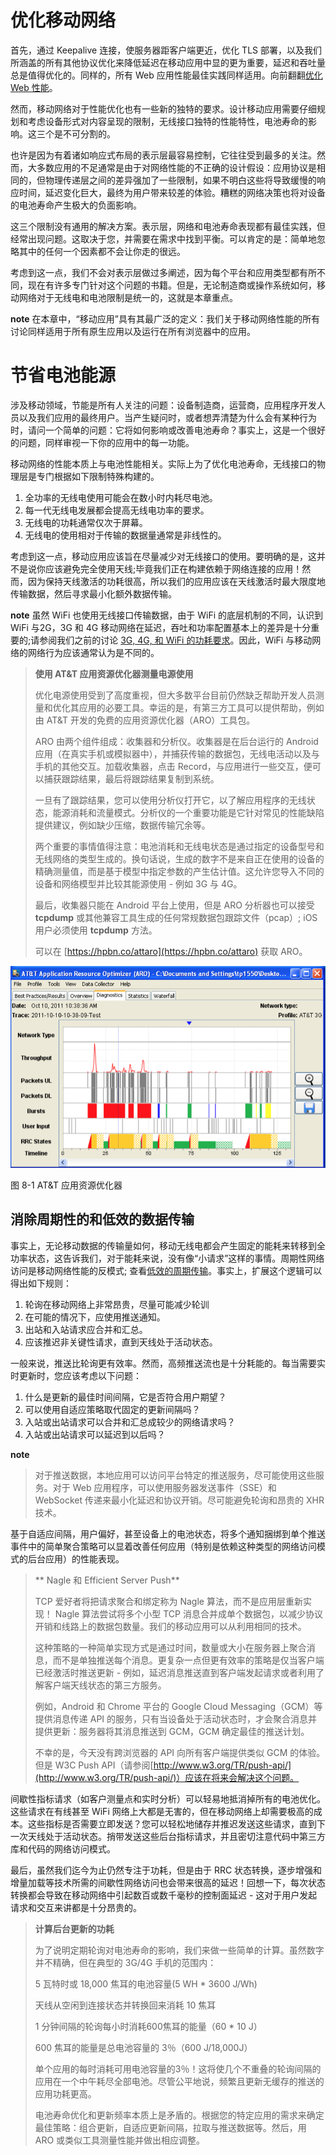 # 优化移动网络
首先，通过 Keepalive 连接，使服务器距客户端更近，优化 TLS 部署，以及我们所涵盖的所有其他协议优化来降低延迟在移动应用中显的更为重要，延迟和吞吐量总是值得优化的。同样的，所有 Web 应用性能最佳实践同样适用。向前翻翻[优化 Web 性能](https://hpbn.co/primer-on-web-performance/)。

然而，移动网络对于性能优化也有一些新的独特的要求。设计移动应用需要仔细规划和考虑设备形式对内容呈现的限制，无线接口独特的性能特性，电池寿命的影响。这三个是不可分割的。

也许是因为有着诸如响应式布局的表示层最容易控制，它往往受到最多的关注。然而，大多数应用的不足通常是由于对网络性能的不正确的设计假设：应用协议是相同的，但物理传递层之间的差异强加了一些限制，如果不明白这些将导致缓慢的响应时间，延迟变化巨大，最终为用户带来较差的体验。糟糕的网络决策也将对设备的电池寿命产生极大的负面影响。

这三个限制没有通用的解决方案。表示层，网络和电池寿命表现都有最佳实践，但经常出现问题。这取决于您，并需要在需求中找到平衡。可以肯定的是：简单地忽略其中的任何一个因素都不会让你走的很远。

考虑到这一点，我们不会对表示层做过多阐述，因为每个平台和应用类型都有所不同，现在有许多专门针对这个问题的书籍。但是，无论制造商或操作系统如何，移动网络对于无线电和电池限制是统一的，这就是本章重点。

**note**
在本章中，“移动应用”具有其最广泛的定义：我们关于移动网络性能的所有讨论同样适用于所有原生应用以及运行在所有浏览器中的应用。

# 节省电池能源
涉及移动领域，节能是所有人关注的问题：设备制造商，运营商，应用程序开发人员以及我们应用的最终用户。当产生疑问时，或者想弄清楚为什么会有某种行为时，请问一个简单的问题：它将如何影响或改善电池寿命？事实上，这是一个很好的问题，同样审视一下你的应用中的每一功能。

移动网络的性能本质上与电池性能相关。实际上为了优化电池寿命，无线接口的物理层是专门根据如下限制特殊构建的。

1. 全功率的无线电使用可能会在数小时内耗尽电池。
2. 每一代无线电发展都会提高无线电功率的要求。
3. 无线电的功耗通常仅次于屏幕。
4. 无线电的使用相对于传输的数据量通常是非线性的。

考虑到这一点，移动应用应该旨在尽量减少对无线接口的使用。要明确的是，这并不是说你应该避免完全使用天线;毕竟我们正在构建依赖于网络连接的应用！然而，因为保持天线激活的功耗很高，所以我们的应用应该在天线激活时最大限度地传输数据，然后寻求最小化额外数据传输。

**note**
虽然 WiFi 也使用无线接口传输数据，由于 WiFi 的底层机制的不同，认识到 WiFi 与2G，3G 和 4G 移动网络在延迟，吞吐和功率配置基本上的差异是十分重要的;请参阅我们之前的讨论 [3G, 4G, 和 WiFi 的功耗要求](https://hpbn.co/mobile-networks/#3g-4g-and-wifi-power-requirements)。因此，WiFi 与移动网络的网络行为应该通常认为是不同的。

>**使用 AT&T 应用资源优化器测量电源使用**
>
>优化电源使用受到了高度重视，但大多数平台目前仍然缺乏帮助开发人员测量和优化其应用的必要工具。幸运的是，有第三方工具可以提供帮助，例如由 AT&T 开发的免费的应用资源优化器（ARO）工具包。
>
>ARO 由两个组件组成：收集器和分析仪。收集器是在后台运行的 Android 应用（在真实手机或模拟器中），并捕获传输的数据包，无线电活动以及与手机的其他交互。加载收集器，点击 Record，与应用进行一些交互，便可以捕获跟踪结果，最后将跟踪结果复制到系统。
>
>一旦有了跟踪结果，您可以使用分析仪打开它，以了解应用程序的无线状态，能源消耗和流量模式。分析仪的一个重要功能是它针对常见的性能缺陷提供建议，例如缺少压缩，数据传输冗余等。
>
>两个重要的事情值得注意：电池消耗和无线电状态是通过指定的设备型号和无线网络的类型生成的。换句话说，生成的数字不是来自正在使用的设备的精确测量值，而是基于模型中指定参数的产生估计值。这允许您导入不同的设备和网络模型并比较其能源使用 - 例如 3G 与 4G。
>
>最后，收集器只能在 Android 平台上使用，但是 ARO 分析器也可以接受 **tcpdump** 或其他兼容工具生成的任何常规数据包跟踪文件（pcap）; iOS 用户必须使用 **tcpdump** 方法。
>
>可以在 [https://hpbn.co/attaro](https://hpbn.co/attaro) 获取 ARO。

![8-1](assets/2017-08-03-23-07-43.png)

图 8-1  AT&T 应用资源优化器

## 消除周期性的和低效的数据传输

事实上，无论移动数据的传输量如何，移动无线电都会产生固定的能耗来转移到全功率状态，这告诉我们，对于能耗来说，没有像“小请求”这样的事情。周期性网络访问是移动网络性能的反模式; 查看[低效的周期传输](https://hpbn.co/mobile-networks/#inefficiency-of-periodic-transfers)。事实上，扩展这个逻辑可以得出如下规则：

1. 轮询在移动网络上非常昂贵，尽量可能减少轮训
2. 在可能的情况下，应使用推送通知。
3. 出站和入站请求应合并和汇总。
4. 应该推迟非关键性请求，直到天线处于活动状态。

一般来说，推送比轮询更有效率。然而，高频推送流也是十分耗能的。每当需要实时更新时，您应该考虑以下问题：

1. 什么是更新的最佳时间间隔，它是否符合用户期望？
2. 可以使用自适应策略取代固定的更新间隔吗？
3. 入站或出站请求可以合并和汇总成较少的网络请求吗？
4. 入站或出站请求可以延迟到以后吗？

**note**
>对于推送数据，本地应用可以访问平台特定的推送服务，尽可能使用这些服务。对于 Web 应用程序，可以使用服务器发送事件（SSE）和 WebSocket 传递来最小化延迟和协议开销。尽可能避免轮询和昂贵的 XHR 技术。

基于自适应间隔，用户偏好，甚至设备上的电池状态，将多个通知捆绑到单个推送事件中的简单聚合策略可以显着改善任何应用（特别是依赖这种类型的网络访问模式的后台应用）的性能表现。

>** Nagle 和 Efficient Server Push**
>
>TCP 爱好者将把请求聚合和绑定称为 Nagle 算法，而不是应用层重新实现！ Nagle 算法尝试将多个小型 TCP 消息合并成单个数据包，以减少协议开销和线路上的数据包数量。我们的移动应用可以从利用相同的技术。
>
>这种策略的一种简单实现方式是通过时间，数量或大小在服务器上聚合消息，而不是单独推送每个消息。更复杂一点但更有效率的策略是仅当客户端已经激活时推送更新 - 例如，延迟消息推送直到客户端发起请求或者利用了解客户端天线状态的第三方服务。
>
>例如，Android 和 Chrome 平台的 Google Cloud Messaging（GCM）等提供消息传递 API 的服务，只有当设备处于活动状态时，才会聚合消息并提供更新：服务器将其消息推送到 GCM，GCM 确定最佳的推送计划。
>
>不幸的是，今天没有跨浏览器的 API 向所有客户端提供类似 GCM 的体验。但是 W3C Push API（请参阅[http://www.w3.org/TR/push-api/](http://www.w3.org/TR/push-api/)）应该在将来会解决这个问题。

间歇性指标请求（如客户测量点和实时分析）可以轻易地抵消掉所有的电池优化。这些请求在有线甚至 WiFi 网络上大都是无害的，但在移动网络上却需要极高的成本。这些指标是否需要立即发送？您可以轻松地储存并推迟发送这些请求，直到下一次天线处于活动状态。捎带发送这些后台指标请求，并且密切注意代码中第三方库和代码的网络访问模式。

最后，虽然我们迄今为止仍然专注于功耗，但是由于 RRC 状态转换，逐步增强和增量加载等技术所需的间歇性网络访问也会带来很高的延迟！回想一下，每次状态转换都会导致在移动网络中引起数百或数千毫秒的控制面延迟 - 这对于用户发起请求和交互来讲都是十分昂贵的。

>**计算后台更新的功耗**
>
>为了说明定期轮询对电池寿命的影响，我们来做一些简单的计算。虽然数字并不精确，但在典型的 3G/4G 手机的范围内：
>
>5 瓦特时或 18,000 焦耳的电池容量(5 WH * 3600 J/Wh)
>
>天线从空闲到连接状态并转换回来消耗 10 焦耳
>
>1 分钟间隔的轮询每小时消耗600焦耳的能量（60 * 10 J）
>
>600 焦耳的能量是总电池容量的 3％（600 J/18,000J）
>
>单个应用的每时消耗可用电池容量的3％！这将使几个不重叠的轮询间隔的应用在一个中午耗尽全部电池。尽管公平地说，频繁且更新无缓存的推送的应用功耗更高。
>
>电池寿命优化和更新频率本质上是矛盾的。根据您的特定应用的需求来确定最佳策略：组合更新，自适应更新间隔，拉取与推送数据等。然后，用 ARO 或类似工具测量性能并做出相应调整。





